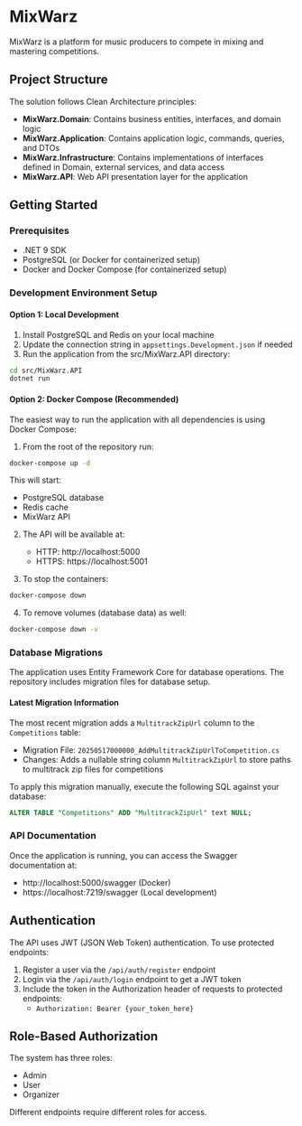 # MixWarz

MixWarz is a platform for music producers to compete in mixing and mastering competitions.

## Project Structure

The solution follows Clean Architecture principles:

- **MixWarz.Domain**: Contains business entities, interfaces, and domain logic
- **MixWarz.Application**: Contains application logic, commands, queries, and DTOs
- **MixWarz.Infrastructure**: Contains implementations of interfaces defined in Domain, external services, and data access
- **MixWarz.API**: Web API presentation layer for the application

## Getting Started

### Prerequisites

- .NET 9 SDK
- PostgreSQL (or Docker for containerized setup)
- Docker and Docker Compose (for containerized setup)

### Development Environment Setup

#### Option 1: Local Development

1. Install PostgreSQL and Redis on your local machine
2. Update the connection string in `appsettings.Development.json` if needed
3. Run the application from the src/MixWarz.API directory:

```bash
cd src/MixWarz.API
dotnet run
```

#### Option 2: Docker Compose (Recommended)

The easiest way to run the application with all dependencies is using Docker Compose:

1. From the root of the repository run:

```bash
docker-compose up -d
```

This will start:

- PostgreSQL database
- Redis cache
- MixWarz API

2. The API will be available at:

   - HTTP: http://localhost:5000
   - HTTPS: https://localhost:5001

3. To stop the containers:

```bash
docker-compose down
```

4. To remove volumes (database data) as well:

```bash
docker-compose down -v
```

### Database Migrations

The application uses Entity Framework Core for database operations. The repository includes migration files for database setup.

#### Latest Migration Information

The most recent migration adds a `MultitrackZipUrl` column to the `Competitions` table:

- Migration File: `20250517000000_AddMultitrackZipUrlToCompetition.cs`
- Changes: Adds a nullable string column `MultitrackZipUrl` to store paths to multitrack zip files for competitions

To apply this migration manually, execute the following SQL against your database:

```sql
ALTER TABLE "Competitions" ADD "MultitrackZipUrl" text NULL;
```

### API Documentation

Once the application is running, you can access the Swagger documentation at:

- http://localhost:5000/swagger (Docker)
- https://localhost:7219/swagger (Local development)

## Authentication

The API uses JWT (JSON Web Token) authentication. To use protected endpoints:

1. Register a user via the `/api/auth/register` endpoint
2. Login via the `/api/auth/login` endpoint to get a JWT token
3. Include the token in the Authorization header of requests to protected endpoints:
   - `Authorization: Bearer {your_token_here}`

## Role-Based Authorization

The system has three roles:

- Admin
- User
- Organizer

Different endpoints require different roles for access.
